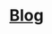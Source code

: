 # [Blog](https://aws.plainenglish.io/document-summarization-simplified-using-claude-3-5-sonnet-fc2097900c7f)
